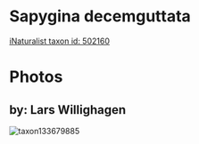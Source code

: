 
Sapygina decemguttata
=====================
  
[iNaturalist taxon id: 502160](https://www.inaturalist.org/taxa/502160)
# Photos

## by: Lars Willighagen
  
![taxon133679885](https://inaturalist-open-data.s3.amazonaws.com/photos/143165449/medium.jpeg)